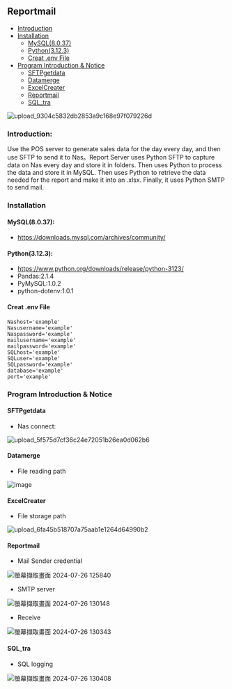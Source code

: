 ## Reportmail
* [Introduction](#introduction)
* [Installation](#installation)
  * [MySQL(8.0.37)](#mysql8037)
  * [Python(3.12.3)](#python3123)
  * [Creat .env File](#creat-env-file)
* [Program Introduction & Notice](#program-introduction--notice)
  * [SFTPgetdata](#sftpgetdata)
  * [Datamerge](#datamerge)
  * [ExcelCreater](#excelcreater)
  * [Reportmail](#reportmail)
  * [SQL_tra](#sql_tra)
  
  
    
![upload_9304c5832db2853a9c168e97f079226d](https://github.com/user-attachments/assets/d914c659-1ec3-4e8a-aed7-e8dadf9b4158)

### Introduction:
Use the POS server to generate sales data for the day every day, and then use SFTP to send it to Nas。Report Server uses Python SFTP to capture data on Nas every day and store it in folders. Then uses Python to process the data and store it in MySQL. Then uses Python to retrieve the data needed for the report and make it into an .xlsx. Finally, it uses Python SMTP to send mail.

### Installation
#### MySQL(8.0.37):
- https://downloads.mysql.com/archives/community/
#### Python(3.12.3):
- https://www.python.org/downloads/release/python-3123/
- Pandas:2.1.4
- PyMySQL:1.0.2
- python-dotenv:1.0.1
#### Creat .env File
``` 
Nashost='example'
Nasusername='example'
Naspassword='example'
mailusername='example'
mailpassword='example'
SQLhost='example'
SQLuser='example'
SQLpassword='example'
database='example'
port='example'
```
### Program Introduction & Notice
#### SFTPgetdata
- Nas connect:

![upload_5f575d7cf36c24e72051b26ea0d062b6](https://github.com/user-attachments/assets/5f6d17d1-a7fb-4b8e-973c-0bc331c347d6)

#### Datamerge
- File reading path

![image](https://github.com/user-attachments/assets/e62d0f4a-f629-463f-9343-5548e7dc0568)


#### ExcelCreater
- File storage path

![upload_6fa45b518707a75aab1e1264d64990b2](https://github.com/user-attachments/assets/b67ad1c6-cbe2-4dbd-8338-4003e8abf818)

#### Reportmail
- Mail Sender credential

![螢幕擷取畫面 2024-07-26 125840](https://github.com/user-attachments/assets/dc3ffc81-4c1a-4758-8aad-d9c3def79095)

- SMTP server

![螢幕擷取畫面 2024-07-26 130148](https://github.com/user-attachments/assets/bc578691-7585-4909-b132-90bc5d6b1508)

- Receive
  
![螢幕擷取畫面 2024-07-26 130343](https://github.com/user-attachments/assets/a970041c-178d-4bdc-ae96-3f45a9fcd614)

#### SQL_tra
- SQL logging

![螢幕擷取畫面 2024-07-26 130408](https://github.com/user-attachments/assets/e1fc54fb-d140-4c67-8487-b1ff9686e7b9)




